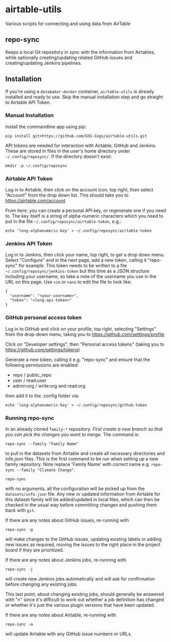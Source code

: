 # airtable-utils
Various scripts for connecting and using data from AirTable

## repo-sync

Keeps a local Git repository in sync with the information from Airtables, while
optionally creating/updating related GitHub issues and creating/updating Jenkins
pipelines.

## Installation
If you're using a `databaker-docker` container, `airtable-utils` is already installed and ready to use. Skip the manual installation step and go straight to Airtable API Token.

### Manual Installation
Install the commandline app using pip:

```
pip install git+https://github.com/GSS-Cogs/airtable-utils.git
```

API tokens are needed for interaction with Airtable, GitHub and Jenkins. These
are stored in files in the user's home directory under `~/.config/reposync/`.
If the directory doesn't exist:
```
mkdir -p ~/.config/reposync
```

### Airtable API Token

Log in to Airtable, then click on the account icon, top right, then select "Account"
from the drop down list. This should take you to https://airtable.com/account

From here, you can create a personal API key, or regenerate one if you need to.
The key itself is a string of alpha-numeric characters which you need to put in
the file `~/.config/reposync/airtable-token`, e.g.:
```
echo 'long-alphanumeric-key' > ~/.config/reposync/airtable-token
```

### Jenkins API Token

Log in to Jenkins, then click your name, top right, to get a drop down menu.
Select "Configure" and in the next page, add a new token, calling it "repo-sync"
for example. This token needs to be written to a file `~/.config/reposync/jenkins-token`
but this time as a JSON structure including your username, so take a note
of the username you use in the URL on this page. Use `vim` or `nano` to edit the
file to look like:
```
{
  "username": "<your-username>",
  "token": "<long-api-token>"
}
```

### GitHub personal access token

Log in to GitHub and click on your profile, top right, selecting "Settings" from
the drop-down menu, taking you to https://github.com/settings/profile

Click on "Developer settings", then "Personal access tokens" (taking you to
https://github.com/settings/tokens)

Generate a new token, calling it e.g. "repo-sync" and ensure that the following
permissions are enabled:
* repo / public_repo
* user / read:user
* admin:org / write:org and read:org 

then add it to the .config folder via:

```
echo 'long-alphanumeric-key' > ~/.config/reposync/github-token
```

### Running repo-sync

In an already cloned `family-*` repository. *First create a new branch so that you can pick the changes you want to merge.* The command is:

```
repo-sync --family "Family Name"
```
to pull in the datasets from Airtable and create all necessary directories and info.json files. This is the first command to be run when setting up a new family repository. Note replace 'Family Name' with correct name e.g. `repo-sync --family "Climate Change"`.

```
repo-sync
```
with no arguments, all the configuration will be picked up from the
`datasets/info.json` file. Any new or updated information from Airtable
for this dataset family will be added/updated in local files, which can
then be checked in the usual way before committing changes and pushing
them back with `git`.

If there are any notes about GitHub issues, re-running with
```
repo-sync -g
```
will make changes to the GitHub issues, updating existing labels or adding
new issues as required, moving the issues to the right place in the project
board if they are prioritized.

If there are any notes about Jenkins jobs, re-running with
```
repo-sync -j
```
will create new Jenkins jobs automatically and will ask for confirmation
before changing any existing jobs.

This last point, about changing existing jobs, should generally be answered
with "n" since it's difficult to work out whether a job definition has
changed or whether it's just the various plugin versions that have been
updated.

If there are any notes about Airtable, re-running with 
```
repo-sync -a
```
will update Airtable with any GitHub issue numbers or URLs.
